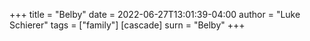 +++
title = "Belby"
date = 2022-06-27T13:01:39-04:00
author = "Luke Schierer"
tags = ["family"]
[cascade]
  surn = "Belby"
+++


